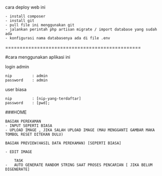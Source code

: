 cara deploy web ini
```
- install composer
- install git
- pull file ini menggunakan git
- jalankan perintah php artisan migrate / import database yang sudah ada
- konfigurasi nama databasenya ada di file .env
```

===============================================

#cara menggunakan aplikasi ini

login admin
```
nip         : admin
password    : admin
```
user biasa
```
nip         : [nip-yang-terdaftar]
password    : [pwd];
```
###HOME

    BAGIAN PEREKAMAN
    - INPUT SEPERTI BIASA
    - UPLOAD IMAGE , JIKA SALAH UPLOAD IMAGE (MAU MENGGANTI GAMBAR MAKA TOMBOL RESET DITEKAN DULU)
    
    BAGIAN PREVIEW(HASIL DATA PEREKAMAN) [SEPERTI BIASA]
    
    - EDIT IMAGE

<!-- bug 
edit perekaman
EDIT PEMUTAKHIRAN

 -->


```
    TASK
-   AUTO GENERATE RANDOM STRING SAAT PROSES PENCARIAN [ JIKA BELUM DIGENERATE]

```